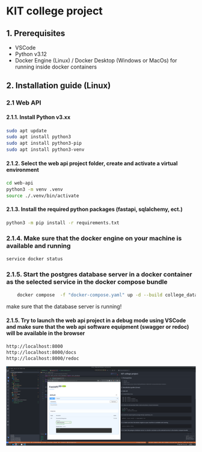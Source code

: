 # KIT college project

## 1. Prerequisites

- VSCode
- Python v3.12
- Docker Engine (Linux) / Docker Desktop (Windows or MacOs) for running inside docker containers

## 2. Installation guide (Linux)

### 2.1 Web API

#### 2.1.1. Install Python v3.xx

```bash
sudo apt update
sudo apt install python3
sudo apt install python3-pip
sudo apt install python3-venv
```

#### 2.1.2. Select the web api project folder, create and activate a virtual environment

```bash
cd web-api
python3 -m venv .venv
source ./.venv/bin/activate
```

#### 2.1.3. Install the required python packages (fastapi, sqlalchemy, ect.)

```bash
python3 -m pip install -r requirements.txt
```

### 2.1.4. Make sure that the docker engine on your machine is available and running

```bash
service docker status
```

### 2.1.5. Start the postgres database server in a docker container as the selected service in the docker compose bundle

```bash
    docker compose  -f "docker-compose.yaml" up -d --build college_database
```

make sure that the database server is running!

#### 2.1.5. Try to launch the web api project in a debug mode using VSCode and make sure that the web api software equipment (swagger or redoc) will be available in the browser

```console
http://localhost:8000
http://localhost:8000/docs
http://localhost:8000/redoc
```

![image info](.assets/images/web-api-screen-1.png)
